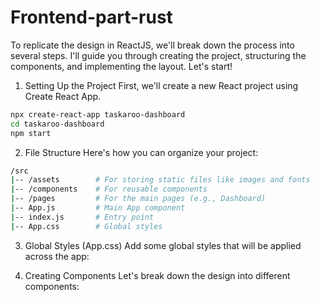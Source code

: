 # Frontend-part-rust
To replicate the design in ReactJS, we'll break down the process into several steps. I'll guide you through creating the project, structuring the components, and implementing the layout. Let's start!

1. Setting Up the Project
First, we'll create a new React project using Create React App.

```bash
npx create-react-app taskaroo-dashboard
cd taskaroo-dashboard
npm start
```

2. File Structure
Here's how you can organize your project:
```bash
/src
|-- /assets        # For storing static files like images and fonts
|-- /components    # For reusable components
|-- /pages         # For the main pages (e.g., Dashboard)
|-- App.js         # Main App component
|-- index.js       # Entry point
|-- App.css        # Global styles
```

3. Global Styles (App.css)
Add some global styles that will be applied across the app:

4. Creating Components
Let's break down the design into different components:
```
